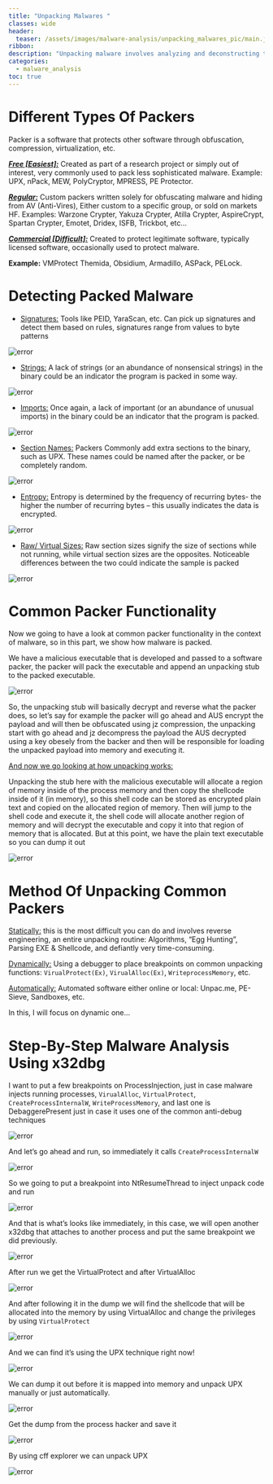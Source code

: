 ```yaml
---
title: "Unpacking Malwares "
classes: wide
header:
  teaser: /assets/images/malware-analysis/unpacking_malwares_pic/main.jpg
ribbon:
description: "Unpacking malware involves analyzing and deconstructing the protective layers that malware authors use to obfuscate their code. This process helps in understanding the true functionality of the malware, allowing cybersecurity professionals to develop effective defenses and countermeasures"
categories:
  - malware_analysis
toc: true
---
```



# Different Types Of Packers
Packer is a software that protects other software through obfuscation, compression, virtualization, etc.

<u>***Free [Easiest]:***</u> Created as part of a research project or simply out of interest, very commonly used to pack less sophisticated malware.
Example: UPX, nPack, MEW, PolyCryptor, MPRESS, PE Protector.

<u>***Regular:***</u> Custom packers written solely for obfuscating malware and hiding from AV (Anti-Vires), Either custom to a specific group, or sold on markets HF.
Examples: Warzone Crypter, Yakuza Crypter, Atilla Crypter, AspireCrypt, Spartan Crypter, Emotet, Dridex, ISFB, Trickbot, etc...

<u>***Commercial [Difficult]:***</u> Created to protect legitimate software, typically licensed software, occasionally used to protect malware.

**Example:** VMProtect Themida, Obsidium, Armadillo, ASPack, PELock.


# Detecting Packed Malware 

- <u>Signatures:</u> Tools like PEID, YaraScan, etc. Can pick up signatures and detect them based on rules, signatures range from values to byte patterns
                  

![error](/assets/images/malware-analysis/unpacking_malwares_pic/peid.png)


- <u>Strings:</u> A lack of strings (or an abundance of nonsensical strings) in the binary could be an indicator the program is packed in some way.
 

![error](/assets/images/malware-analysis/unpacking_malwares_pic/strings.png)


 - <u>Imports:</u> Once again, a lack of important (or an abundance of unusual imports) in the binary could be an indicator that the program is packed. 

 
![error](/assets/images/malware-analysis/unpacking_malwares_pic/imports.png)


- <u>Section Names:</u> Packers Commonly add extra sections to the binary, such as UPX. These names could be named after the packer, or be completely random. 
 

![error](/assets/images/malware-analysis/unpacking_malwares_pic/section_names.png)


- <u>Entropy:</u> Entropy is determined by the frequency of recurring bytes- the higher the number of recurring bytes – this usually indicates the data is encrypted.


![error](/assets/images/malware-analysis/unpacking_malwares_pic/entropy.png)


- <u>Raw/ Virtual Sizes:</u> Raw section sizes signify the size of sections while not running, while virtual section sizes are the opposites. Noticeable differences between the two could indicate the sample is packed 

 
![error](/assets/images/malware-analysis/unpacking_malwares_pic/raw_virual_sizes.png)


# Common Packer Functionality 

Now we going to have a look at common packer functionality in the context of malware, so in this part, we show how malware is packed.

 We have a malicious executable that is developed and passed to a software packer, the packer will pack the executable and append an unpacking stub to the packed executable.


 ![error](/assets/images/malware-analysis/unpacking_malwares_pic/packing.png)


So, the unpacking stub will basically decrypt and reverse what the packer does, so let’s say for example the packer will go ahead and AUS encrypt the payload and will then be obfuscated using jz compression, the unpacking start with go ahead and jz decompress the payload the AUS decrypted using a key obesely from the backer and then will be responsible for loading the unpacked payload into memory and executing it.


<u>And now we go looking at how unpacking works:</u>

Unpacking the stub here with the malicious executable will allocate a region of memory inside of the process memory and then copy the shellcode inside of it (in memory), so this shell code can be stored as encrypted plain text and copied on the allocated region of memory.
Then will jump to the shell code and execute it, the shell code will allocate another region of memory and will decrypt the executable and copy it into that region of memory that is allocated.
 But at this point, we have the plain text executable so you can dump it out 


![error](/assets/images/malware-analysis/unpacking_malwares_pic/unpacking.png)


# Method Of Unpacking Common Packers

<u>Statically:</u> this is the most difficult you can do and involves reverse engineering, an entire unpacking routine: Algorithms, “Egg Hunting”, Parsing EXE & Shellcode, and defiantly very time-consuming.

<u>Dynamically:</u> Using a debugger to place breakpoints on common unpacking functions: `VirualProtect(Ex)`, `VirualAlloc(Ex)`, `WriteprocessMemory`, etc.

<u>Automatically:</u> Automated software either online or local: Unpac.me, PE-Sieve, Sandboxes, etc.

In this, I will focus on dynamic one…


# Step-By-Step Malware Analysis Using x32dbg

I want to put a few breakpoints on ProcessInjection, just in case malware injects running processes, `VirualAlloc`, `VirtualProtect`, `CreateProcessInternalW`, `WriteProcessMemory`, and last one is DebaggerePresent just in case it uses one of the common anti-debug techniques 


![error](/assets/images/malware-analysis/unpacking_malwares_pic/isdebaggerpresent.png)


And let’s go ahead and run, so immediately it calls `CreateProcessInternalW`
 

![error](/assets/images/malware-analysis/unpacking_malwares_pic/run.png)


So we going to put a breakpoint into NtResumeThread to inject unpack code and run 


![error](/assets/images/malware-analysis/unpacking_malwares_pic/resumethread.png)

 
And that is what’s looks like immediately, in this case, we will open another x32dbg that attaches to another process and put the same breakpoint we did previously.
 

![error](/assets/images/malware-analysis/unpacking_malwares_pic/attach.png)


After run we get the VirtualProtect and after VirtualAlloc
 

![error](/assets/images/malware-analysis/unpacking_malwares_pic/virualalloc.png)



And after following it in the dump we will find the shellcode that will be allocated into the memory by using VirtualAlloc and change the privileges by using `VirtualProtect` 
 

![error](/assets/images/malware-analysis/unpacking_malwares_pic/dump.png)


And we can find it’s using the UPX technique right now!


![error](/assets/images/malware-analysis/unpacking_malwares_pic/upx.png)

 
We can dump it out before it is mapped into memory and unpack UPX manually or just automatically.

 
 ![error](/assets/images/malware-analysis/unpacking_malwares_pic/mz_header.png)


Get the dump from the process hacker and save it 
 

![error](/assets/images/malware-analysis/unpacking_malwares_pic/save_dump.png)


By using cff explorer we can unpack UPX

 

![error](/assets/images/malware-analysis/unpacking_malwares_pic/cff.png)

